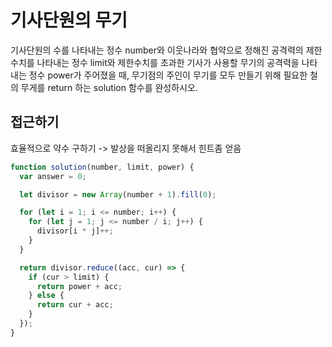 # 기사단원의 무기

기사단원의 수를 나타내는 정수 number와 이웃나라와 협약으로 정해진 공격력의 제한수치를 나타내는 정수 limit와 제한수치를 초과한 기사가 사용할 무기의 공격력을 나타내는 정수 power가 주어졌을 때, 무기점의 주인이 무기를 모두 만들기 위해 필요한 철의 무게를 return 하는 solution 함수를 완성하시오.

## 접근하기

효율적으로 약수 구하기 -> 발상을 떠올리지 못해서 힌트좀 얻음

```javascript
function solution(number, limit, power) {
  var answer = 0;

  let divisor = new Array(number + 1).fill(0);

  for (let i = 1; i <= number; i++) {
    for (let j = 1; j <= number / i; j++) {
      divisor[i * j]++;
    }
  }

  return divisor.reduce((acc, cur) => {
    if (cur > limit) {
      return power + acc;
    } else {
      return cur + acc;
    }
  });
}
```
